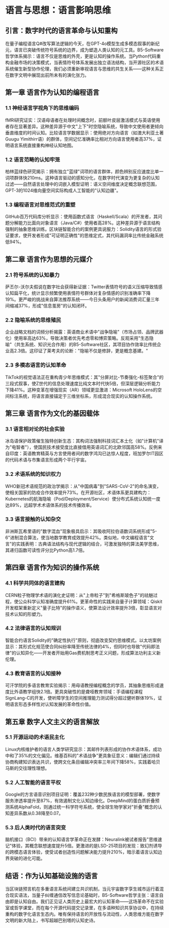 # 语言与思想：语言影响思维

## 引言：数字时代的语言革命与认知重构  
在量子编程语言Q#改写算法逻辑的今天，在GPT-4o模型生成多模态叙事的新纪元，语言已突破传统符号系统的边界，成为塑造人类认知的元工具。B5-Software哲学体系揭示：语言不仅是思维的外壳，更是认知的操作系统。当Python代码重构金融市场的决策模式，当表情符号体系发展出独立语法结构，当开源社区的术语系统催生新型协作伦理，我们必须重新审视语言与思维的共生关系——这种关系正在数字文明中展现出前所未有的演化张力。

## 第一章 语言作为认知的编程语言

### 1.1 神经语言学视角下的思维编码  
fMRI研究证实：汉语母语者在处理时间概念时，前额叶皮层激活模式与英语使用者存在显著差异。这种差异源于中文"上下"时空隐喻系统，导致中文使用者更倾向垂直维度的时间认知。比较语言学数据显示：使用绝对方向语言（如澳大利亚土著Guugu Yimithirr语）的群体，空间记忆准确率比相对方向语言使用者高37%，证明语言系统直接重构神经认知地图。

### 1.2 语言范畴的认知牢笼  
柏林蓝绿色研究揭示：拥有独立"蓝绿"词项的语言群体，颜色辨别反应速度比单一词项群体快210ms。这种语言驱动的感知分化，在数字时代演变为更复杂的认知过滤——自然语言处理中的词嵌入模型证明：语义空间维度决定概念联想范围，GPT-3的1024维向量空间实际构成人工智能的"认知边疆"。

### 1.3 编程语言对思维范式的重塑  
GitHub百万代码库分析显示：使用函数式语言（Haskell/Scala）的开发者，其问题分解能力比面向对象语言（Java/C#）使用者高28%。这种差异源于语言结构强制的抽象思维训练。区块链智能合约的案例更具说服力：Solidity语言的形式验证要求，使开发者形成"可证明正确性"的思维定式，其代码漏洞率比传统金融系统低94%。

## 第二章 语言作为思想的元媒介

### 2.1 符号系统的认知暴力  
萨丕尔-沃尔夫假说在数字社会获得新证据：Twitter表情符号的语义压缩导致情感认知扁平化，统计显示频繁使用表情符号群体对复杂情感的识别准确率下降19%。更严峻的挑战来自算法推荐系统——今日头条用户的新闻消费词汇量三年间缩减37%，形成"信息茧房"的认知闭环。

### 2.2 隐喻系统的思维殖民  
企业战略文档的词频分析揭露：英语商业术语中"战争隐喻"（市场占领、品牌武器化）使用率高达63%，导致决策者优先考虑零和博弈策略。反观采用"生态隐喻"（共生系统、知识光合作用）的B5-Software社区，其项目协作效率比传统企业高2.3倍。这印证了莱考夫的论断："隐喻不仅是修辞，更是概念基建。"

### 2.3 多模态语言的认知革命  
TikTok的视觉语法正在重构青少年思维模式：其"分屏对比-节奏强化-标签聚合"的三段式叙事，使Z世代的信息处理速度比纯文本时代快5倍，但深层逻辑分析能力下降41%。这种变革在增强现实（AR）领域更显激进：Microsoft HoloLens的空间标注系统，将语言直接锚定于三维坐标系，形成混合现实的认知操作系统。

## 第三章 语言作为文化的基因载体

### 3.1 语言相对论的社会实验  
冰岛语保护政策催生独特创新生态：其构词法强制科技词汇本土化（如"计算机"译为"电智者"），使国民技术接受度比直接借用英语词汇的北欧邻国高58%。反例来自印度：英语教育精英与方言使用者间的数字鸿沟已达惊人程度，班加罗尔IT园区的代码术语与市集语言形成两个平行宇宙。

### 3.2 术语系统的知识权力  
WHO新冠术语规范的政治学揭示：从"中国病毒"到"SARS-CoV-2"的命名演变，使相关国家的防疫合作效率提升73%。在开源社区，术语体系更具建构力：Kubernetes的航海隐喻（Pod/Deployment/Service）使分布式系统认知统一度达89%，远超学术术语体系的技术传播效率。

### 3.3 语言接触的认知杂交  
非洲斯瓦希里语的"数字混血"现象极具启示：其吸收阿拉伯语数词系统形成"5-6"进制混合算法，使当地数学教育成效提升42%。类似地，中文编程语言"文言"的实践表明：古典语法结构与现代逻辑的结合，可激发独特的算法美学思维，其递归函数可读性评分比Python高1.7倍。

## 第四章 语言作为知识的操作系统

### 4.1 科学共同体的语言建构  
CERN粒子物理学术语的演化史证明：从"上帝粒子"到"希格斯玻色子"的祛魅过程，使公众科学认知准确度提升61%。更革命性的实践来自量子计算领域：Qiskit开发框架重新定义"量子比特"的操作语义，使算法设计效率提升3倍，彰显语言对技术认知的形塑力。

### 4.2 法律语言的认知规训  
智能合约语言Solidity的"确定性执行"原则，彻底改变契约思维模式。以太坊案例显示：其形式化规范使合同纠纷率降至传统法律的4%，但同时也导致"代码即法律"的认知异化——开发者开始用Gas费机制思考正义问题，形成算法功利主义新伦理。

### 4.3 教育语言的认知接种  
可汗学院的多语言教育实验揭示：用母语教授编程概念的学员，其抽象思维形成速度比外语教学组快2.1倍。更具突破性的是聋哑教育领域：手语编程课程SignLang-C的开发，使听障学生的空间推理能力测试得分超过健听群体19%，证明语言形态多样性对认知发展的革命性价值。

## 第五章 数字人文主义的语言解放

### 5.1 开源运动的术语民主化  
Linux内核维护者的语言人类学研究显示：其邮件列表形成的协作术语体系，成功中和了35%的文化偏见。维基百科的"术语战争"更具象征意义：编辑们通过持续协商构建知识表达共识，使跨文化条目编辑冲突率三年间下降58%，实践着哈贝马斯的交往理性理想。

### 5.2 人工智能的语言平权  
Google的方言语音识别项目证明：覆盖232种少数民族语言的模型部署，使数字服务渗透率提升至87%，有效遏制文化认知边缘化。DeepMind的蛋白质折叠预测系统AlphaFold，则通过统一科学符号系统，使全球生物学家对"折叠"概念的认知差异系数从0.38降至0.07。

### 5.3 后人类时代的语言突变  
脑机接口（BCI）带来的认知语言学革命正在发酵：Neuralink被试者报告"思维速记"体验，其概念联想速度提升5倍。更激进的是LSD-25项目的发现：致幻剂诱导的跨模态语言体验，使受试者创造性问题解决能力提升210%，暗示着语言认知边界突破的进化可能。

## 结语：作为认知基础设施的语言  
当区块链预言机在多重语言系统间建立共识机制，当元宇宙数字孪生城市运行着混合现实语法，当量子纠缠通信改写信息论基础时，B5-Software哲学主张：语言自由即是认知自由。我们正见证人类历史上最宏大的认知革命——这场革命不在实验室或哲学课堂，而在每个开源代码提交记录里，在多语种知识共享协议中，在持续重构的数字化语言生态内。唯有保持语言的开放性与流动性，人类思维方能在数字文明的新大陆上，书写超越巴别塔的认知史诗。